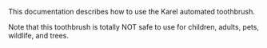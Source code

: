 This documentation describes how to use the Karel automated toothbrush.

Note that this toothbrush is totally NOT safe to use for children, adults, pets, wildlife, and trees.
